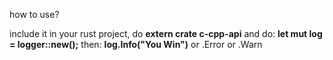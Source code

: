 how to use?

include it in your rust project, do **extern crate c-cpp-api**
and do: **let mut log = logger::new();**
then: **log.Info("You Win")** or .Error or .Warn
